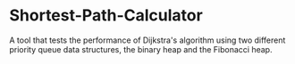 # Shortest-Path-Calculator
A tool that tests the performance of Dijkstra's algorithm using two different priority queue data structures, the binary heap and the Fibonacci heap. 
